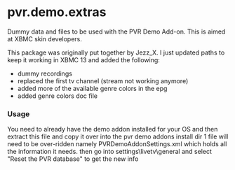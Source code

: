 pvr.demo.extras
===============
Dummy data and files to be used with the PVR Demo Add-on. This is aimed at XBMC skin developers.

This package was originally put together by Jezz_X. I just updated paths to keep it working in XBMC 13 and added the following:

- dummy recordings
- replaced the first tv channel (stream not working anymore)
- added more of the available genre colors in the epg
- added genre colors doc file

### Usage
You need to already have the demo addon installed for your OS and then extract this file and copy it over into the pvr demo addons install dir 1 file will need to be over-ridden namely PVRDemoAddonSettings.xml which holds all the information it needs. then go into settings\livetv\general and select "Reset the PVR database" to get the new info
